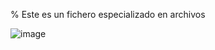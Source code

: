 % Este es  un fichero especializado en archivos

![image](https://user-images.githubusercontent.com/93608793/189947547-2e6cc049-1a97-4cd5-b4bd-63dda3dabd24.png)


